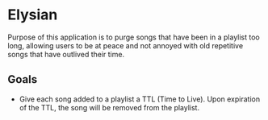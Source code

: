 # Elysian
Purpose of this application is to purge songs that have been in a playlist too long, allowing users to be at peace and not annoyed with old repetitive songs that have outlived their time.

## Goals
- Give each song added to a playlist a TTL (Time to Live). Upon expiration of the TTL, the song will be removed from the playlist.